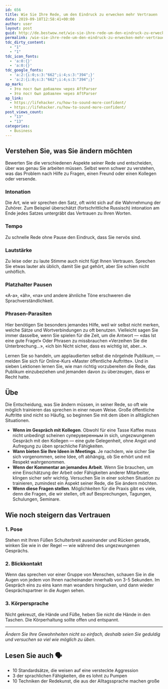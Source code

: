 ```yaml
---
id: 656
title: Wie Sie Ihre Rede, um den Eindruck zu erwecken mehr Vertrauen
date: 2019-09-18T12:58:41+00:00
author: user
layout: post
guid: http://de.bestwow.net/wie-sie-ihre-rede-um-den-eindruck-zu-erwecken-mehr-vertrauen/
permalink: /wie-sie-ihre-rede-um-den-eindruck-zu-erwecken-mehr-vertrauen/
tdc_dirty_content:
  - "1"
  - "1"
tdc_icon_fonts:
  - 'a:0:{}'
  - 'a:0:{}'
tdc_google_fonts:
  - 'a:2:{i:0;s:3:"662";i:4;s:3:"394";}'
  - 'a:2:{i:0;s:3:"662";i:4;s:3:"394";}'
ap_mark:
  - Это пост был добавлен через AftParser
  - Это пост был добавлен через AftParser
ap_link:
  - https://lifehacker.ru/how-to-sound-more-confident/
  - https://lifehacker.ru/how-to-sound-more-confident/
post_views_count:
  - "13"
  - "13"
categories:
  - Business
---
```

## Verstehen Sie, was Sie ändern möchten

Bewerten Sie die verschiedenen Aspekte seiner Rede und entscheiden, über was genau Sie arbeiten müssen. Selbst wenn schwer zu verstehen, was das Problem nach Hilfe zu Fragen, einen Freund oder einen Kollegen oder versende.

### Intonation

Die Art, wie wir sprechen den Satz, oft wirkt sich auf die Wahrnehmung der Zuhörer. Zum Beispiel überschätzt (fortschrittliche Russisch) intonation am Ende jedes Satzes untergräbt das Vertrauen zu Ihren Worten.

### Tempo

Zu schnelle Rede ohne Pause den Eindruck, dass Sie nervös sind.

### Lautstärke

Zu leise oder zu laute Stimme auch nicht fügt Ihnen Vertrauen. Sprechen Sie etwas lauter als üblich, damit Sie gut gehört, aber Sie schien nicht unhöflich.

### Platzhalter Pausen

«A-a», «äh», «na» und andere ähnliche Töne erschweren die Sprachverständlichkeit.

### Phrasen-Parasiten

Hier benötigen Sie besonders jemandes Hilfe, weil wir selbst nicht merken, welche Sätze und Wortverbindungen zu oft benutzen. Vielleicht sagen Sie immer dasselbe, wenn Sie spielen für die Zeit, um die Antwort — «das Ist eine gute Frage!» Oder Phrasen zu missbrauchen «Verzeihen Sie die Unterbrechung&#8230;», «ich bin Nicht sicher, dass es wichtig ist, aber&#8230;».

<div>
  Lernen Sie so handeln, um applaudierten selbst die nörgelnde Publikum, — melden Sie sich für Online-Kurs «Master öffentliche Auftritte». Und in sieben Lektionen lernen Sie, wie man richtig vorzubereiten die Rede, das Publikum einzubeziehen und jemanden davon zu überzeugen, dass er Recht hatte.
</div>

## Übe

Die Entscheidung, was Sie ändern müssen, in seiner Rede, so oft wie möglich trainieren das sprechen in einer neuen Weise. Große öffentliche Auftritte sind nicht so Häufig, so beginnen Sie mit dem üben in alltäglichen Situationen.

  * **Wenn im Gespräch mit Kollegen**. Obwohl für eine Tasse Kaffee muss nicht unbedingt scheinen суперуверенным in sich, ungezwungenen Gespräch mit den Kollegen — eine gute Gelegenheit, ohne Angst und Aufregung zu üben sprachliche Fähigkeiten.
  * **Wann bieten Sie Ihre Ideen in Meetings**. Je nachdem, wie sicher Sie sich vorgenommen, seine Idee, oft abhängig, ob Sie erhört und mit Respekt wahrgenommen.
  * **Wenn der Kommentar an jemandes Arbeit**. Wenn Sie brauchen, um eine Einschätzung der Arbeit oder Fähigkeiten anderer Mitarbeiter, klingen sicher sehr wichtig. Versuchen Sie in einer solchen Situation zu trainieren, zumindest ein Aspekt seiner Rede, die Sie ändern möchten.
  * **Wenn diese Fragen stellen**. Möglichkeiten für die Praxis gibt es viele, denn die Fragen, die wir stellen, oft auf Besprechungen, Tagungen, Schulungen, Seminare.

## Wie noch steigern das Vertrauen

### 1. Pose

Stehen mit Ihren Füßen Schulterbreit auseinander und Rücken gerade, winken Sie wie in der Regel — wie während des ungezwungenen Gesprächs.

### 2. Blickkontakt

Wenn das sprechen vor einer Gruppe von Menschen, schauen Sie in die Augen von jedem von Ihnen nacheinander innerhalb von 3-5 Sekunden. Im Gespräch eins zu eins kann man woanders hingucken, und dann wieder Gesprächspartner in die Augen sehen.

### 3. Körpersprache

Nicht gekreuzt, die Hände und Füße, heben Sie nicht die Hände in den Taschen. Die Körperhaltung sollte offen und entspannt.

* * *

_Ändern Sie Ihre Gewohnheiten nicht so einfach, deshalb seien Sie geduldig und versuchen so viel wie möglich zu üben._

<div>
  <h2 class="read-also__title">
    <span>Lesen Sie auch</span> <span>🗣 </span>
  </h2>
  
  <ul class="read-also__list">
    <li>
      10 Standardsätze, die weisen auf eine versteckte Aggression
    </li>
    <li>
      3 der sprachlichen Fähigkeiten, die es lohnt zu Pumpen
    </li>
    <li>
      10 Techniken der Redekunst, die aus der Alltagssprache machen große
    </li>
  </ul>
</div>
